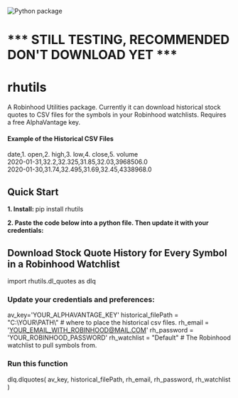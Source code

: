 ![Python package](https://github.com/altctrlmm/Robinhood-Watchlist-Stock-History/workflows/Python%20package/badge.svg)

<h1> *** STILL TESTING, RECOMMENDED DON'T DOWNLOAD YET *** </h1>

<h1>rhutils</h1>
A Robinhood Utilities package. Currently it can download historical stock quotes to CSV files for the symbols in your Robinhood watchlists. Requires a free AlphaVantage key.

<h4>Example of the Historical CSV Files</h4>
date,1. open,2. high,3. low,4. close,5. volume<br/>
2020-01-31,32.2,32.325,31.85,32.03,3968506.0<br/>
2020-01-30,31.74,32.495,31.69,32.45,4338968.0

<h2>Quick Start</h2>
<b>1. Install: </b>pip install rhutils

<b>2. Paste the code below into a python file. Then update it with your credentials:</b>

## Download Stock Quote History for Every Symbol in a Robinhood Watchlist
import rhutils.dl_quotes as dlq

### Update your credentials and preferences:
av_key='YOUR_ALPHAVANTAGE_KEY'
historical_filePath = "C:\\YOUR\\PATH\\" # where to place the historical csv files.
rh_email = 'YOUR_EMAIL_WITH_ROBINHOOD@MAIL.COM'
rh_password = 'YOUR_ROBINHOOD_PASSWORD'
rh_watchlist = "Default" # The Robinhood watchlist to pull symbols from.

### Run this function
dlq.dlquotes( av_key, historical_filePath, rh_email, rh_password, rh_watchlist )
